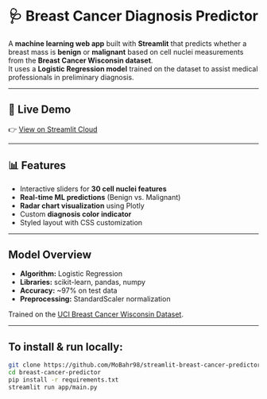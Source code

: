 # 🩺 Breast Cancer Diagnosis Predictor

A **machine learning web app** built with **Streamlit** that predicts whether a breast mass is **benign** or **malignant** based on cell nuclei measurements from the **Breast Cancer Wisconsin dataset**.  
It uses a **Logistic Regression model** trained on the dataset to assist medical professionals in preliminary diagnosis.

---

## 🚀 Live Demo
👉 [View on Streamlit Cloud](https://mobahr98-breast-cancer-diagnosis.streamlit.app/)

---

## 📊 Features
- Interactive sliders for **30 cell nuclei features**  
- **Real-time ML predictions** (Benign vs. Malignant)  
- **Radar chart visualization** using Plotly  
- Custom **diagnosis color indicator**  
- Styled layout with CSS customization  

---

## Model Overview
- **Algorithm:** Logistic Regression  
- **Libraries:** scikit-learn, pandas, numpy  
- **Accuracy:** ~97% on test data  
- **Preprocessing:** StandardScaler normalization  

Trained on the [UCI Breast Cancer Wisconsin Dataset](https://www.kaggle.com/datasets/uciml/breast-cancer-wisconsin-data).

---

## To install & run locally:
```bash
git clone https://github.com/MoBahr98/streamlit-breast-cancer-predictor.git
cd breast-cancer-predictor
pip install -r requirements.txt
streamlit run app/main.py
```
